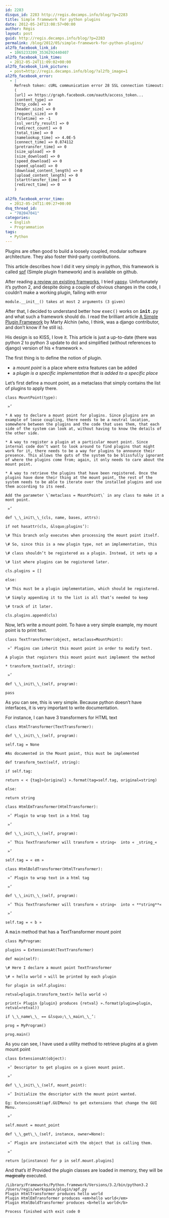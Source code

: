 ```yaml
---
id: 2283
disqus_id: 2283 http://regis.decamps.info/blog/?p=2283
title: Simple framework for python plugins
date: 2012-05-24T13:08:57+00:00
author: Régis
layout: post
guid: http://regis.decamps.info/blog/?p=2283
permalink: /blog/2012/05/simple-framework-for-python-plugins/
al2fb_facebook_link_id:
  - 1065233209_3536292440407
al2fb_facebook_link_time:
  - 2012-05-24T11:09:02+00:00
al2fb_facebook_link_picture:
  - post=http://regis.decamps.info/blog/?al2fb_image=1
al2fb_facebook_error:
  - |
    Refresh token: cURL communication error 28 SSL connection timeout:  Array
    (
    [url] => https://graph.facebook.com/oauth/access_token...
    [content_type] =>
    [http_code] => 0
    [header_size] => 0
    [request_size] => 0
    [filetime] => -1
    [ssl_verify_result] => 0
    [redirect_count] => 0
    [total_time] => 0
    [namelookup_time] => 4.0E-5
    [connect_time] => 0.874112
    [pretransfer_time] => 0
    [size_upload] => 0
    [size_download] => 0
    [speed_download] => 0
    [speed_upload] => 0
    [download_content_length] => 0
    [upload_content_length] => 0
    [starttransfer_time] => 0
    [redirect_time] => 0
    )
    
al2fb_facebook_error_time:
  - 2012-05-24T11:09:27+00:00
dsq_thread_id:
  - "702047041"
categories:
  - English
  - Programmation
tags:
  - Python
---
```

Plugins are often good to build a loosely coupled, modular software architecture. They also foster third-party contributions.

This article describes how I did it very simply in python, this framework is called [spf](https://github.com/regisd/simple_plugin_framework "Single plugin framework on github") (Simple plugin framework) and is available on github.

<!--more-->

After reading [a review on existing framworks](http://wehart.blogspot.com/2009/01/python-plugin-frameworks.html), I tried [yapsy](http://yapsy.sourceforge.net/). Unfortunately it’s python 2, and despite doing a couple of obvious changes in the code, I couldn’t make a working plugin, failing with error
  
`module.__init__() takes at most 2 arguments (3 given)`

After that, I decided to understand better how <tt>exec()</tt> works on <tt>__init__.py</tt> and what such a framework should do. I read the brilliant article [A Simple Plugin Framework](http://martyalchin.com/2008/jan/10/simple-plugin-framework/) by Marty Alchin (who, I think, was a django contributor, and don’t know if he still is).

His design is so KISS, I love it. This article is just a up-to-date (there was python 2 to python 3 update to do) and simplified (without references to django) version of his « framework ».

The first thing is to define the notion of plugin.

  * a _mount point_ is a place where extra features can be added
  * a _plugin_ _is a specific implementation that is added to a specific place_

Let’s first define a mount point, as a metaclass that simply contains the list of plugins to apply there.

```
class MountPoint(type):
      
 »’
      
* A way to declare a mount point for plugins. Since plugins are an example of loose coupling, there needs to be a neutral location, somewhere between the plugins and the code that uses them, that each side of the system can look at, without having to know the details of the other side.
      
* A way to register a plugin at a particular mount point. Since internal code don’t want to look around to find plugins that might work for it, there needs to be a way for plugins to announce their presence. This allows the guts of the system to be blissfully ignorant of where the plugins come from; again, it only needs to care about the mount point.
      
* A way to retrieve the plugins that have been registered. Once the plugins have done their thing at the mount point, the rest of the system needs to be able to iterate over the installed plugins and use them according to its need.

Add the parameter \`metaclass = MountPoint\` in any class to make it a mont point.

 »’

def \_\_init\_\_(cls, name, bases, attrs):
          
if not hasattr(cls, &lsquo;plugins’):
              
\# This branch only executes when processing the mount point itself.
              
\# So, since this is a new plugin type, not an implementation, this
              
\# class shouldn’t be registered as a plugin. Instead, it sets up a
              
\# list where plugins can be registered later.
              
cls.plugins = []
          
else:
              
\# This must be a plugin implementation, which should be registered.
              
\# Simply appending it to the list is all that’s needed to keep
              
\# track of it later.
              
cls.plugins.append(cls)
```

Now, let’s write a mount point. To have a very simple example, my mount point is to print text.
  
```
class TextTransformer(object, metaclass=MountPoint):
      
 »’ Plugins can inherit this mount point in order to modify text.

A plugin that registers this mount point must implement the method
      
* transform_text(self, string):
      
 »’

def \_\_init\_\_(self, program):
          
pass
```

As you can see, this is very simple. Because python doesn’t have interfaces, it is very important to write documentation.

For instance, I can have 3 transformers for HTML text
  
```
class HtmlTransformer(TextTransformer):
      
def \_\_init\_\_(self, program):
          
self.tag = None

#As documented in the Mount point, this must be implemented

def transform_text(self, string):
          
if self.tag:
              
return « < {tag}>{original} ».format(tag=self.tag, original=string)
          
else:
              
return string

class HtmlEmTransformer(HtmlTransformer):
      
 »’ Plugin to wrap text in a html tag
      
 »’

def \_\_init\_\_(self, program):
          
 »’ This TextTransformer will transform « string«  into « _string_« 
          
 »’
          
self.tag = « em »

class HtmlBoldTransformer(HtmlTransformer):
      
 »’ Plugin to wrap text in a html tag
      
 »’

def \_\_init\_\_(self, program):
          
 »’ This TextTransformer will transform « string«  into « **string**« 
          
 »’
          
self.tag = « b »
```

A <tt>main</tt> method that has a TextTransformer mount point
  
```
class MyProgram:
      
plugins = ExtensionsAt(TextTransformer)

def main(self):
          
\# Here I declare a mount point TextTransformer
          
\# « hello world » will be printed by each plugin

for plugin in self.plugins:
              
retval=plugin.transform_text(« hello world »)
              
print(« Plugin {plugin} produces {retval} ».format(plugin=plugin, retval=retval))

if \_\_name\_\_ == &lsquo;\_\_main\_\_’:
      
prog = MyProgram()
      
prog.main()
```

As you can see, I have used a utility method to retrieve plugins at a given mount point
  
```
class ExtensionsAt(object):
      
 »’ Descriptor to get plugins on a given mount point.
      
 »’

def \_\_init\_\_(self, mount_point):
          
 »’ Initialize the descriptor with the mount point wanted.
          
Eg: ExtensionsAt(apf.GUIMenu) to get extensions that change the GUI Menu.
          
 »’
          
self.mount = mount_point

def \_\_get\_\_(self, instance, owner=None):
          
 »’ Plugin are instanciated with the object that is calling them.
          
 »’
          
return [p(instance) for p in self.mount.plugins]
```

And that’s it! Provided the plugin classes are loaded in memory, they will be <strike>magically</strike> executed.

```
/Library/Frameworks/Python.framework/Versions/3.2/bin/python3.2 /Users/regis/workspace/plugin/apf.py
Plugin HtmlTransformer produces hello world
Plugin HtmlEmTransformer produces <em>hello world</em>
Plugin HtmlBoldTransformer produces <b>hello world</b>

Process finished with exit code 0

```
